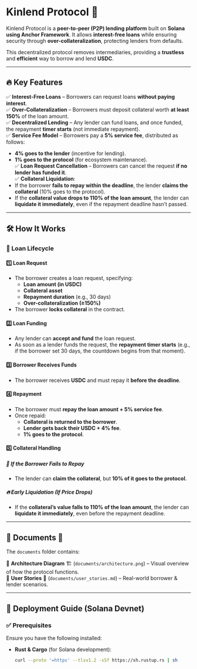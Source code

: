 # Kinlend Protocol 🏦

Kinlend Protocol is a **peer-to-peer (P2P) lending platform** built on **Solana using Anchor Framework**. It allows **interest-free loans** while ensuring security through **over-collateralization**, protecting lenders from defaults. 

This decentralized protocol removes intermediaries, providing a **trustless** and **efficient** way to borrow and lend **USDC**.

---

## 🔥 Key Features

✅ **Interest-Free Loans** – Borrowers can request loans **without paying interest**.  
✅ **Over-Collateralization** – Borrowers must deposit collateral worth **at least 150%** of the loan amount.  
✅ **Decentralized Lending** – Any lender can fund loans, and once funded, the repayment **timer starts** (not immediate repayment).  
✅ **Service Fee Model** – Borrowers pay a **5% service fee**, distributed as follows:  
   - **4% goes to the lender** (incentive for lending).  
   - **1% goes to the protocol** (for ecosystem maintenance).  
✅ **Loan Request Cancellation** – Borrowers can cancel the request **if no lender has funded it**.  
✅ **Collateral Liquidation**:  
   - If the borrower **fails to repay within the deadline**, the lender **claims the collateral** (10% goes to the protocol).  
   - If the **collateral value drops to 110% of the loan amount**, the lender can **liquidate it immediately**, even if the repayment deadline hasn’t passed.  

---

## 🛠️ How It Works

### **🎯 Loan Lifecycle**

#### 1️⃣ **Loan Request**  
- The borrower creates a loan request, specifying:  
  - **Loan amount (in USDC)**  
  - **Collateral asset**  
  - **Repayment duration** (e.g., 30 days)  
  - **Over-collateralization (≥150%)**  
- The borrower **locks collateral** in the contract.  

#### 2️⃣ **Loan Funding**  
- Any lender can **accept and fund** the loan request.  
- As soon as a lender funds the request, the **repayment timer starts** (e.g., if the borrower set 30 days, the countdown begins from that moment).  

#### 3️⃣ **Borrower Receives Funds**  
- The borrower receives **USDC** and must repay it **before the deadline**.  

#### 4️⃣ **Repayment**  
- The borrower must **repay the loan amount + 5% service fee**.  
- Once repaid:  
  - **Collateral is returned to the borrower**.  
  - **Lender gets back their USDC + 4% fee**.  
  - **1% goes to the protocol**.  

#### 5️⃣ **Collateral Handling**  

##### 🔴 **If the Borrower Fails to Repay**  
- The lender can **claim the collateral**, but **10% of it goes to the protocol**.  

##### 🔥 **Early Liquidation (If Price Drops)**  
- If the **collateral’s value falls to 110% of the loan amount**, the lender can **liquidate it immediately**, even before the repayment deadline.  

---

## 📂 Documents 📜  

The `documents` folder contains:  

📌 **Architecture Diagram** 🏗️ (`documents/architecture.png`) – Visual overview of how the protocol functions.  
📌 **User Stories** 📖 (`documents/user_stories.md`) – Real-world borrower & lender scenarios.  

---

## 🚀 Deployment Guide (Solana Devnet)  

### ✅ **Prerequisites**  

Ensure you have the following installed:  

- **Rust & Cargo** (for Solana development):  
  ```bash
  curl --proto '=https' --tlsv1.2 -sSf https://sh.rustup.rs | sh 
